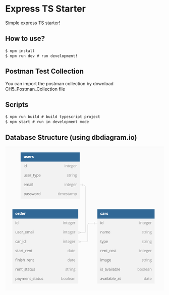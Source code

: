 # Express TS Starter

Simple express TS starter!

## How to use?

```
$ npm install
$ npm run dev # run development!
```
## Postman Test Collection
You can import the postman collection by download CH5_Postman_Collection file

## Scripts

```
$ npm run build # build typescript project
$ npm start # run in development mode
```
## Database Structure (using dbdiagram.io)
![alt text](image.png)
